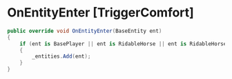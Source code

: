 <Badge type="danger" text="Carbon Compatible"/><Badge type="warning" text="Oxide Compatible"/>
# OnEntityEnter [TriggerComfort]
```csharp
public override void OnEntityEnter(BaseEntity ent)
{
	if (ent is BasePlayer || ent is RidableHorse || ent is RidableHorse2)
	{
		_entities.Add(ent);
	}
}

```
